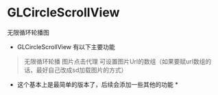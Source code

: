 # GLCircleScrollView
无限循环轮播图
*  GLCircleScrollView 有以下主要功能
>  无限循环轮播
>  图片点击代理
>  可设置图片Url的数组（如果要赋url数组的话，最好自己改成sd加载图片的方式）

* 这个基本上是最简单的版本了，后续会添加一些其他的功能 *
